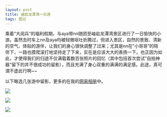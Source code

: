 ```yaml
---
layout: post
title: 岫岩龙潭湾一日游
tags: 图记 
---
```


乘着“大阅兵“的福利假期，与aya带nn随团至岫岩龙潭湾景区进行了一日愉快的小游。虽然去时车上nn及aya均被轻微呕吐折腾过，但进入景区，自然的景致、清新的空气、体贴的游伴，让我们的身心很快调整了过来；尤其是nn在”小哥哥“的陪伴下，一路也摸爬滚打地坚持走了下来，实在是应该大大的表扬一下。也正因为如此，才使得我们的归途不仅满载着数百张照片的回忆（其中包括首次尝试”自拍神器“留下的并不很成功的留影），而且充满了身心双重的满满的满足感。此途，真可谓不虚此行啊~~

以下略选几张游中留影，更多的在我的[网易相册](http://photo.163.com/cpxxpc/#m=1&aid=305966111&p=1)中。

![](http://ohfv138uq.bkt.clouddn.com/longtanwan1.jpg-700)

![](http://ohfv138uq.bkt.clouddn.com/longtanwan2.jpg-700)

![](http://ohfv138uq.bkt.clouddn.com/longtanwan3.jpg-700)

